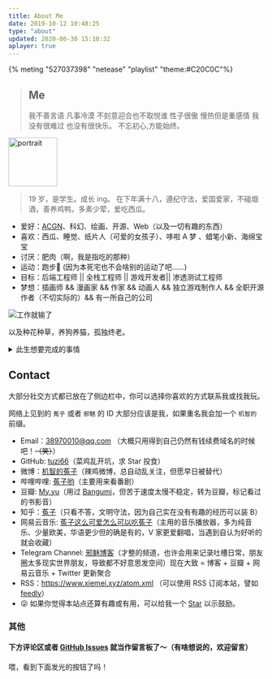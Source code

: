 ```yaml
---
title: About Me
date: 2019-10-12 10:48:25
type: "about"
updated: 2020-06-30 15:10:32
aplayer: true
---
```

{% meting "527037398" "netease" "playlist" "theme:#C20C0C"%}

> ## Me
> 我不善言语 凡事冷漠 不刻意迎合也不取悦谁 性子很傲 慢热但是重感情 我没有很难过 也没有很快乐。
> 不忘初心,方能始终。

<div class="text-center">
  <div class="site-author-avatar">
    <img src="https://www.xiemei.xyz/images/avatar.jpg" alt="portrait" title="ID :邪魅君" width="96">
  </div>
</div>

> 19 岁，是学生。成长 ing。
> 在下年满十八，遵纪守法，爱国爱家，不碰烟酒，善养鸡鸭，多素少荤，爱吃西瓜。

- 爱好：[ACGN](https://baike.baidu.com/item/ACGN)、科幻、绘画、开源、Web（以及一切有趣的东西）
- 喜欢：西瓜、睡觉、纸片人（可爱的女孩子）、哆啦 A 梦 、蜡笔小新、海绵宝宝
- 讨厌：肥肉（啊，我是指吃的那种）
- 运动：跑步🏃‍ (因为本死宅也不会啥别的运动了吧……)
- 目标：后端工程师 || 全栈工程师 || 游戏开发者|| 渗透测试工程师
- 梦想：插画师 && 漫画家 && 作家 && 动画人 && 独立游戏制作人 && 全职开源作者（不切实际的）&& 有一所自己的公司

![工作就输了](https://cdn.jsdelivr.net/gh/YunYouJun/cdn/img/meme/no-work.jpg)

以及种花种草，养狗养猫，孤独终老。

<details>
<summary>此生想要完成的事情</summary>

- [ ] 维护一个超过 1k Star 的项目
- [ ] 写一本值得出版的书
- [ ] 做一款值得发售的游戏
- [ ] 做一部有故事的动画短片
- [ ] 画一本有趣的短篇漫画
- [ ] 写一首藏有回忆的歌
- [ ] 在乡村老家有一栋按照自己想法建造的房子
- [ ] 成为一个自己不讨厌的、有趣的人

</details>

## Contact

大部分社交方式都已放在了侧边栏中，你可以选择你喜欢的方式联系我或找我玩。

网络上见到的 `菟子` 或者 `邪魅` 的 ID 大部分应该是我，如果重名我会加一个 `机智的` 前缀。

- Email：<38970010@qq.com> （大概只用得到自己仍然有钱续费域名的时候吧！~~（笑）~~）
- GitHub: [tuzi66](https://github.com/tuzi66)（菜鸡乱开坑，求 Star 投食）
- 微博：[机智的菟子](https://weibo.com/jizhidetuzi)（辣鸡微博，总自动乱关注，但愿早日被替代）
- 哔哩哔哩: [菟子哟](https://space.bilibili.com/34252451)（主要用来看番剧）
- 豆瓣: [My.yu](https://www.douban.com/people/215902747/)（用过 [Bangumi](https://bangumi.tv/user/yunyoujun)，但苦于速度太慢不稳定，转为豆瓣，标记看过的书影音）
- 知乎：[菟子](https://www.zhihu.com/people/tu-zi-33-50/)（只看不答，文明守法，因为自己实在没有有趣的经历可以装 B）
- 网易云音乐: [菟子这么可爱怎么可以吃菟子](https://music.163.com/#/user/home?id=372682005)（主用的音乐播放器，多为纯音乐、少量欧美，华语更少但的确是有的，V 家更爱翻唱，当遇到自认为好听的就会收藏）
- Telegram Channel: [邪魅博客](https://t.me/joinchat/AAAAAEZQW3nWzIZ28JKwcQ)（才整的频道，也许会用来记录吐槽日常，朋友圈太多现实世界朋友，导致都不好意思发空间）现在大致 = 博客 + 豆瓣 + 网易云音乐 + Twitter 更新聚合
- RSS：<https://www.xiemei.xyz/atom.xml> （可以使用 RSS 订阅本站，譬如 [feedly](https://feedly.com/)）
- 😜 如果你觉得本站点还算有趣或有用，可以给我一个 [Star](https://github.com/tuzi66/tuzi66.github.io) 以示鼓励。


<!-- - Telegram: [菟子](https://t.me/tuzige)（可能回复得比较慢） -->


### 其他


#### 下方评论区或者 [GitHub Issues](https://github.com/tuzi66/tuzi66.github.io/issues/36) 就当作留言板了～（有啥想说的，欢迎留言）


喂，看到下面发光的按钮了吗！
